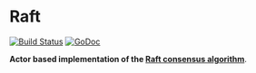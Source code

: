 # Raft

[![Build Status](https://travis-ci.com/bbengfort/raft.svg?branch=master)](https://travis-ci.com/bbengfort/raft)
[![GoDoc](https://godoc.org/github.com/bbengfort/raft?status.svg)](https://godoc.org/github.com/bbengfort/raft)

**Actor based implementation of the [Raft consensus algorithm](https://raft.github.io/)**.
